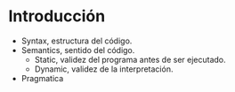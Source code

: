 # Introducción
- Syntax, estructura del código.
- Semantics, sentido del código.
	- Static, validez del programa antes de ser ejecutado.
	- Dynamic, validez de la interpretación.
- Pragmatica

